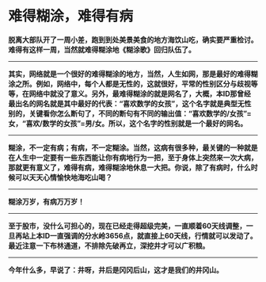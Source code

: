 难得糊涂，难得有病
====

			

**脱离大部队开了一周小差，跑到到处美景美食的地方海饮山吃，确实要严重检讨。难得有这样一周，当然就难得糊涂地《糊涂歌》回归队伍了。**

** **

**其实，网络就是一个很好的难得糊涂的地方，当然，人生如网，那是最好的难得糊涂之所。例如，网络中，每个人都是无性的，这就很好，平常的性别区分与歧视等等，在网络中就没了意义。另外，最难得糊涂的就是网名了，大概，本ID那曾经最出名的网名就是其中最好的代表：“喜欢数学的女孩”，这个名字就是典型无性别的，关键看你怎么断句了，不同的断句有不同的输出值：“喜欢数学的/女孩”=女，“喜欢/数学的女孩”=男/女。所以，这个名字的性别就是一个最好的网名。**

** **

**糊涂，不一定有病；有病，不一定糊涂。当然，这病有很多种，最关键的一种就是在人生中一定要有一些东西能让你有病地行为一把，至于身体上突然来一次大病，那就更有意义了，难得有病，难得糊涂地休息一大把。你说，除了有病时，什么时候可以天天心情愉快地海吃山喝？**

** **

**糊涂万岁，有病万万岁！**

** **

**至于股市，没什么可担心的，现在已经走得超级完美，一直顺着60天线调整，一旦再站上本ID一直强调的分水岭3656点，就直接上60天线，行情就可以发动了。最近注意一下布林通道，不排除先破再立，深挖井才可以广积粮。**

** **

**今年什么多，早说了：井呀，井后是冈冈后山，这才是我们的井冈山。**
